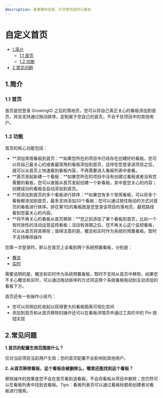 ```yaml
---
description: 最重要的信息，打开首页就可以看到
---
```


# 自定义首页

* [1.简介](homepage.md#1)
  * [1.1 首页](homepage.md#11-shou-ye)
  * [1.2 功能](homepage.md#1-2)
* [2.常见问题](homepage.md#2-chang-jian-wen-ti)

## 1.简介  <a id="1"></a>

### 1.1 首页

首页是您登录 GrowingIO 之后的落地页，您可以将自己真正关心的看板添加到首页，并且支持通过拖动排序。定制属于您自己的首页，不会干扰项目中的其他用户。

### 1.2 功能  <a id="1-2"></a>

首页的核心功能包括：

* **添加常用看板到首页：**如果您所在的项目中已经存在创建好的看板，您可以将自己最关心的或者最常用的看板添加到首页，这样在您登录该项目之后，就可以从首页上快速看到看板内容，不再需要进入看板列表中查看。
* **首页发起新建一个看板：**如果您所在的项目中没有创建过看板或者没有您需要的看板，您可以直接从首页发起创建一个新看板，其中是您关心的内容；创建成功的看板会自动添加到首页。
* **将添加到首页的多个看板进行排序：**如果您有多个常用看板，可以将多个看板都添加到首页，最多支持添加20个看板；您可以通过按住拖动的方式对首页的看板进行排序。排在第1位的看板就是您登录该项目的落地页，最短路径看到您最关心的内容。
* **将不再关心的看板从首页移除：**您之前添加了某个看板到首页，比如一个有时效性的活动运营监控看板；活动有效期之后，您不再关心这个监控看板，可以从首页将其移除；值得注意的是，概览和实时作为系统的预置看板，暂时不支持移除操作

您第一次登录时，默认在首页上会看到两个系统预置看板，分别是：

* [概览](overview.md)
* [实时](realtime.md)

需要说明的是，概览和实时作为系统预置看板，暂时不支持从首页中移除，如果您不关心概览和实时，可以通过拖动排序的方式将这两个系统看板拖动到主动添加的看板下方。

首页还有一些操作小技巧：

* 您可以将侧边栏收起以获得更大的看板图表可视化空间
* 添加到首页和从首页移除的操作还可以在看板详情页中通过工具栏中的 Pin 按钮实现

## 2.常见问题

**1.首页的配置生效范围是什么？**

仅对当前项目当前用户生效；您的首页配置不会影响到其他用户。

**2. 从首页移除看板，这个看板会被删除么，哪里还能找到这个看板？**

移除操作的效果是您不会在首页看到该看板，不会将看板从项目中删除；您仍然可以在看板列表中找到该看板。Tips：看板列表页可以通过看板标题和创建者对看板进行搜索。

